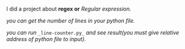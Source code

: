 I did a project about **regex or** _Regular expression._

_you can get the number of lines in your python file._

_you can run_ `_line-counter.py_` _and see result(you must give relative address of python file to input)._